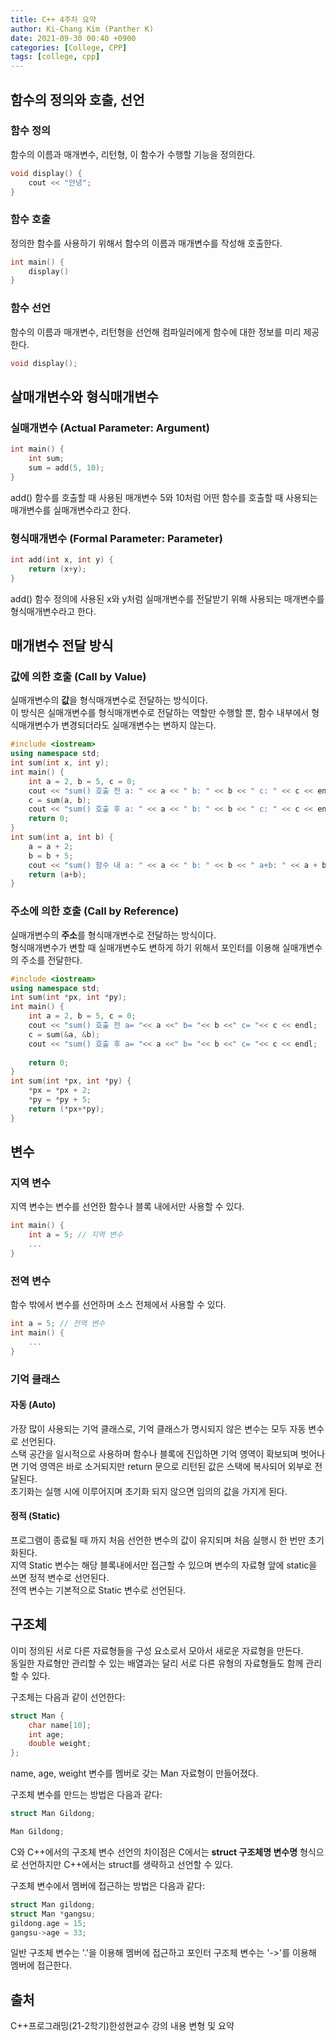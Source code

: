 ```yaml
---
title: C++ 4주차 요약
author: Ki-Chang Kim (Panther K)
date: 2021-09-30 00:40 +0900
categories: [College, CPP]
tags: [college, cpp]
---
```


## 함수의 정의와 호출, 선언

### 함수 정의

함수의 이름과 매개변수, 리턴형, 이 함수가 수행할 기능을 정의한다.

```cpp
void display() {
    cout << "안녕";
}
```

### 함수 호출

정의한 함수를 사용하기 위해서 함수의 이름과 매개변수를 작성해 호출한다.

```cpp
int main() {
    display()
}
```

### 함수 선언

함수의 이름과 매개변수, 리턴형을 선언해 컴파일러에게 함수에 대한 정보를 미리 제공한다.

```cpp
void display();
```

## 살매개변수와 형식매개변수

### 실매개변수 (Actual Parameter: Argument)

```cpp
int main() {
    int sum;
    sum = add(5, 10);
}
```

add() 함수를 호출할 때 사용된 매개변수 5와 10처럼 어떤 함수를 호출할 때 사용되는 매개변수를 실매개변수라고 한다.

### 형식매개변수 (Formal Parameter: Parameter)

```cpp
int add(int x, int y) {
    return (x+y);
}
```

add() 함수 정의에 사용된 x와 y처럼 실매개변수를 전달받기 위해 사용되는 매개변수를 형식매개변수라고 한다.

## 매개변수 전달 방식

### 값에 의한 호출 (Call by Value)

실매개변수의 **값**을 형식매개변수로 전달하는 방식이다.   
이 방식은 실매개변수를 형식매개변수로 전달하는 역할만 수행할 뿐, 함수 내부에서 형식매개변수가 변경되더라도 실매개변수는 변하지 않는다.

```cpp
#include <iostream>
using namespace std;
int sum(int x, int y);
int main() {
    int a = 2, b = 5, c = 0;
    cout << "sum() 호출 전 a: " << a << " b: " << b << " c: " << c << endl;
    c = sum(a, b);
    cout << "sum() 호출 후 a: " << a << " b: " << b << " c: " << c << endl;
    return 0;
}
int sum(int a, int b) {
    a = a + 2;
    b = b + 5;
    cout << "sum() 함수 내 a: " << a << " b: " << b << " a+b: " << a + b << endl;
    return (a+b);
}
```

### 주소에 의한 호출 (Call by Reference)

실매개변수의 **주소**를 형식매개변수로 전달하는 방식이다.   
형식매개변수가 변할 때 실매개변수도 변하게 하기 위해서 포인터를 이용해 실매개변수의 주소를 전달한다.

```cpp
#include <iostream>
using namespace std;
int sum(int *px, int *py);
int main() {
    int a = 2, b = 5, c = 0;
    cout << "sum() 호출 전 a= "<< a <<" b= "<< b <<" c= "<< c << endl;
    c = sum(&a, &b);
    cout << "sum() 호출 후 a= "<< a <<" b= "<< b <<" c= "<< c << endl;
    
    return 0;
}
int sum(int *px, int *py) {
    *px = *px + 2;
    *py = *py + 5;
    return (*px+*py);
}
```

## 변수

### 지역 변수

지역 변수는 변수를 선언한 함수나 블록 내에서만 사용할 수 있다.

```cpp
int main() {
    int a = 5; // 지역 변수
    ...
}
```

### 전역 변수

함수 밖에서 변수를 선언하며 소스 전체에서 사용할 수 있다.

```cpp
int a = 5; // 전역 변수
int main() {
    ...
}
```

### 기억 클래스

#### 자동 (Auto)

가장 많이 사용되는 기억 클래스로, 기억 클래스가 명시되지 않은 변수는 모두 자동 변수로 선언된다.   
스택 공간을 일시적으로 사용하며 함수나 블록에 진입하면 기억 영역이 확보되며 벗어나면 기억 영역은 바로 소거되지만 return 문으로 리턴된 값은 스택에 복사되어 외부로 전달된다.   
초기화는 실행 시에 이루어지며 초기화 되지 않으면 임의의 값을 가지게 된다.

#### 정적 (Static)

프로그램이 종료될 때 까지 처음 선언한 변수의 값이 유지되며 처음 실행시 한 번만 초기화된다.   
지역 Static 변수는 해당 블록내에서만 접근할 수 있으며 변수의 자료형 앞에 static을 쓰면 정적 변수로 선언된다.   
전역 변수는 기본적으로 Static 변수로 선언된다.

## 구조체

이미 정의된 서로 다른 자료형들을 구성 요소로서 모아서 새로운 자료형을 만든다.   
동일한 자료형만 관리할 수 있는 배열과는 달리 서로 다른 유형의 자료형들도 함께 관리할 수 있다.   

구조체는 다음과 같이 선언한다:

```cpp
struct Man {
    char name[10];
    int age;
    double weight;
};
```

name, age, weight 변수를 멤버로 갖는 Man 자료형이 만들어졌다.   

구조체 변수를 만드는 방법은 다음과 같다:

```c
struct Man Gildong;
```

```cpp
Man Gildong;
```

C와 C++에서의 구조체 변수 선언의 차이점은 C에서는 **struct 구조체명 변수명** 형식으로 선언하지만 C++에서는 struct를 생략하고 선언할 수 있다.   

구조체 변수에서 멤버에 접근하는 방법은 다음과 같다:

```c
struct Man gildong;
struct Man *gangsu;
gildong.age = 15;
gangsu->age = 33;
```

일반 구조체 변수는 '.'을 이용해 멤버에 접근하고 포인터 구조체 변수는 '->'를 이용해 멤버에 접근한다.

## 출처

C++프로그래밍(21-2학기)한성현교수 강의 내용 변형 및 요약